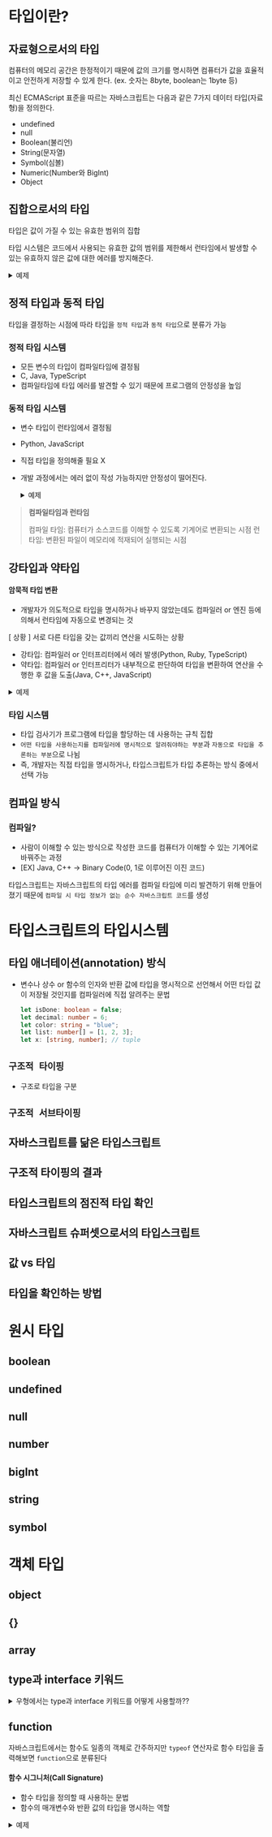 # 타입이란?

## 자료형으로서의 타입

컴퓨터의 메모리 공간은 한정적이기 때문에 값의 크기를 명시하면 컴퓨터가 값을 효율적이고 안전하게 저장할 수 있게 한다. (ex. 숫자는 8byte, boolean는 1byte 등)

최신 ECMAScript 표준을 따르는 자바스크립트는 다음과 같은 7가지 데이터 타입(자료형)을 정의한다.

- undefined
- null
- Boolean(불리언)
- String(문자열)
- Symbol(심볼)
- Numeric(Number와 BigInt)
- Object

## 집합으로서의 타입

타입은 값이 가질 수 있는 유효한 범위의 집합

타입 시스템은 코드에서 사용되는 유효한 값의 범위를 제한해서 런타임에서 발생할 수 있는 유효하지 않은 값에 대한 에러를 방지해준다.

<details>
  <summary>예제</summary>

```ts
const num: number = 123;
const str: string = "abc";

function func(n: number) {
  // ...
}

func(str); // Argument of type 'string' is not assignable to parameter of type 'number'
```

- func() 함수의 인자로 들어갈 수 있는 값을 number 타입의 집합으로 제한

</details>

## 정적 타입과 동적 타입

타입을 결정하는 시점에 따라 타입을 `정적 타입`과 `동적 타입`으로 분류가 가능

### 정적 타입 시스템

- 모든 변수의 타입이 컴파일타임에 결정됨
- C, Java, TypeScript
- 컴파일타임에 타입 에러를 발견할 수 있기 때문에 프로그램의 안정성을 높임

### 동적 타입 시스템

- 변수 타입이 런타임에서 결정됨
- Python, JavaScript
- 직접 타입을 정의해줄 필요 X
- 개발 과정에서는 에러 없이 작성 가능하지만 안정성이 떨어진다.
  <details>
  <summary>예제</summary>

  ```ts
  const multiplyByThree = (number) => number * 3;
  multiplyByThree(10); // 30
  multiplyByThree("F"); // NaN
  ```

  - 함수의 입력되는 변수가 string 타입이 들어가 예상치 못한 결과를 반환한다(NaN)
  - 함수가 실행되기 전까지는 모른다!

  </details>

> **컴파일타임과 런타임**
>
> 컴파일 타임: 컴퓨터가 소스코드를 이해할 수 있도록 기계어로 변환되는 시점
> 런타임: 변환된 파일이 메모리에 적재되어 실행되는 시점

## 강타입과 약타입

#### 암묵적 타입 변환

- 개발자가 의도적으로 타입을 명시하거나 바꾸지 않았는데도 컴파일러 or 엔진 등에 의해서 런타임에 자동으로 변경되는 것

[ 상황 ] 서로 다른 타입을 갖는 값끼리 연산을 시도하는 상황

- 강타입: 컴파일러 or 인터프리터에서 에러 발생(Python, Ruby, TypeScript)
- 약타입: 컴파일러 or 인터프리터가 내부적으로 판단하여 타입을 변환하여 연산을 수행한 후 값을 도출(Java, C++, JavaScript)

<details>
  <summary>예제</summary>

#### c++

```c++
#include <iostream>
using namespace std;
int main() {
  cout << '2' - 1;  // 49   '2'는 ASCII 값으로 50
}
```

#### Java

```java
class Main {
  public static void main(Stirng[] args) {
    System.out.println('2' - 1);  // 49
  }
}
```

#### Python

```python
print('2' - 1);  # TypeError: unsupported operand type(s) for -: 'str' and 'int
```

#### Ruby

```ruby
puts "2" - 1  # 1
```

#### JavaScript

```js
console.log("2" - 1); // 1
```

#### TypeScript

```ts
console.log("2" - 1); // '2' error 타입 에러
```

암묵적 변환은 개발자가 명시적으로 타입을 변환하지 않아도 되는 편리함이 있지만 작성자의 의도와 다르게 동작할 수 있기 때문에 오류가 발생할 가능성이 높아진다.

- 예시로 C++과 JavaScript에서의 결과값이 다르다는 것을 볼 수 있다.

</details>

### 타입 시스템

- 타입 검사기가 프로그램에 타입을 할당하는 데 사용하는 규칙 집합
- `어떤 타입을 사용하는지를 컴파일러에 명시적으로 알려줘야하는 부분`과 `자동으로 타입을 추론하는 부분`으로 나뉨
- 즉, 개발자는 직접 타입을 명시하거나, 타입스크립트가 타입 추론하는 방식 중에서 선택 가능

## 컴파일 방식

### 컴파일?

- 사람이 이해할 수 있는 방식으로 작성한 코드를 컴퓨터가 이해할 수 있는 기계어로 바꿔주는 과정
- [EX] Java, C++ -> Binary Code(0, 1로 이루어진 이진 코드)

타입스크립트는 자바스크립트의 타입 에러를 컴파일 타임에 미리 발견하기 위해 만들어졌기 때문에 `컴파일 시 타입 정보가 없는 순수 자바스크립트 코드`를 생성

# 타입스크립트의 타입시스템

## 타입 애너테이션(annotation) 방식

- 변수나 상수 or 함수의 인자와 반환 값에 타입을 명시적으로 선언해서 어떤 타입 값이 저장될 것인지를 컴파일러에 직접 알려주는 문법

  ```ts
  let isDone: boolean = false;
  let decimal: number = 6;
  let color: string = "blue";
  let list: number[] = [1, 2, 3];
  let x: [string, number]; // tuple
  ```

## `구조적 타이핑`

- 구조로 타입을 구분

## `구조적 서브타이핑`

## 자바스크립트를 닮은 타입스크립트

## 구조적 타이핑의 결과

## 타입스크립트의 점진적 타입 확인

## 자바스크립트 슈퍼셋으로서의 타입스크립트

## 값 vs 타입

## 타입을 확인하는 방법

# 원시 타입

## boolean

## undefined

## null

## number

## bigInt

## string

## symbol

# 객체 타입

## object

## {}

## array

## type과 interface 키워드

<details>
  <summary>우형에서는 type과 interface 키워드를 어떻게 사용할까??</summary>

### Q. type과 interface 둘 중 주로 어떤 것을 사용하나요?

- `결론: 정말 팀마다 다른 성격을 띄고 있다.`

- 전역적으로 사용할 때는 interface, 작은 범위 내에서 한정적으로 사용할 때 type 사용
- 정적으로 결정되는 것들은 type, 확장될 수 있는 basis 정의 or object 구성은 interface

### Q. 팀 내에서 type이나 interface 만을 써야 하는 상황은?

**Type**

- 유니온 타입이나 교차 타입 등 type 정의에서만 쓸 수 있는 기능을 활용할 때 사용
- computed value를 써야 했을 때 사용

  - computed value란, `표현식(expression)을 이용해 객체의 key 값을 정의하는 ES6 문법`

  ```ts
  // 인터페이스는 사용 불가능
  type UserColor = "red" | "green" | "blue";

  type ColorPalette = {
    [key in UserColor]: string;
  };
  // type ColorPalette = {
  //  red: string;
  //  green: string;
  //  blue: string;
  // }
  ```

**Interface**

- 객체 지향적으로 코드를 짤 때, 상속하는 경우(extends, implements 사용)
- 다른 컴포넌트들끼리 같은 속성을 공유하는 기준 interface를 정의하고 확장할 때 사용

</details>

## function

자바스크립트에서는 함수도 일종의 객체로 간주하지만 `typeof` 연산자로 함수 타입을 출력해보면 `function`으로 분류된다

#### 함수 시그니처(Call Signature)

- 함수 타입을 정의할 때 사용하는 문법
- 함수의 매개변수와 반환 값의 타입을 명시하는 역할
<details>
<summary>예제</summary>

```ts
type add = (a: number, b: number) => number;
```

- 타입스크립트에서 함수 자체의 타입을 명시할 때는 `화살표 함수 방식으로만 정의 가능`

</details>
